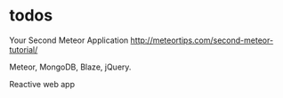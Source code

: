# todos
Your Second Meteor Application
http://meteortips.com/second-meteor-tutorial/

Meteor, MongoDB, Blaze, jQuery.

Reactive web app
